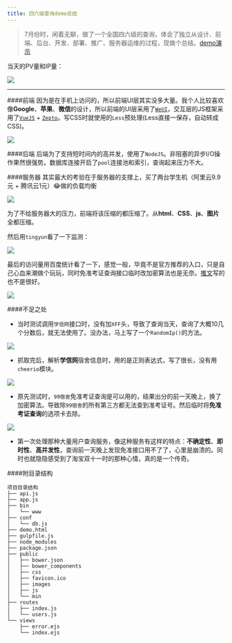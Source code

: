 ```yaml
---
title: 四六级查询demo总结
---
```

> 7月份时，闲着无聊，做了一个全国四六级的查询，体会了独立从设计、前端、后台、开发、部署、推广、服务器运维的过程，现做个总结。[demo演示](http://cet.ycjcl.cc)

当天的PV量和IP量：

![](http://7xi72v.com1.z0.glb.clouddn.com/16-8-21/83481037.jpg)

---------

####前端
因为是在手机上访问的，所以前端UI层其实没多大量。我个人比较喜欢像**Google**、**苹果**、**微信**的设计，所以前端的UI层采用了[`WeUI`](http://weui.io)，交互层的JS框架采用了[`VueJS`](http://cn.vuejs.org) + [`Zepto`](http://zeptojs.com/)。写CSS时就使用的`Less`预处理(Less直接一保存，自动转成CSS)。


![](http://7xi72v.com1.z0.glb.clouddn.com/16-8-22/11294235.jpg)

####后端
后端为了支持短时间内的高并发，使用了`NodeJS`。非阻塞的异步I/O操作果然很强势。数据库连接开启了`pool`连接池和索引，查询起来压力不大。

####服务器
其实最大的考验在于服务器的支撑上，买了两台学生机（阿里云9.9元 + 腾讯云1元）😂做的负载均衡

![](http://7xi72v.com1.z0.glb.clouddn.com/16-8-22/16013969.jpg)

为了不给服务器大的压力，前端将该压缩的都压缩了。从**html**、**CSS**、**js**、**图片**全都压缩。

然后用`tingyun`看了一下监测：

![](http://7xi72v.com1.z0.glb.clouddn.com/16-8-22/1087078.jpg)

最后的访问量用百度统计看了一下，感觉一般，毕竟不是官方推荐的入口，只是自己心血来潮做个玩玩，同时免准考证查询接口临时改加密算法也是无奈。[推文](http://mp.weixin.qq.com/s?__biz=MzA5NTIxOTg4Ng==&mid=2459553686&idx=1&sn=865e36dbb33e8f1a91e1886d1b350550&scene=1&srcid=0820cy3wk1L8aHTmqGTLfk8G#rd)写的也不是很好。

![](http://7xi72v.com1.z0.glb.clouddn.com/16-8-22/76553376.jpg)




####不足之处

* 当时测试调用`学信网`接口时，没有加`XFF`头，导致了查询当天，查询了大概10几个分数后，就无法使用了。没办法，马上写了一个`RandomIp()`的方法。

![](http://7xi72v.com1.z0.glb.clouddn.com/16-8-22/350532.jpg)

* 抓取完后，解析**学信网**宿舍信息时，用的是正则表达式，写了很长，没有用`cheerio`模块。

![](http://7xi72v.com1.z0.glb.clouddn.com/16-8-22/20309480.jpg)

* 原先测试时，`99宿舍`免准考证查询是可以用的，结果出分的前一天晚上，换了加密算法。导致除`99宿舍`的所有第三方都无法查到准考证号。然后临时将**免准考证查询**的选项卡去除。

![](http://7xi72v.com1.z0.glb.clouddn.com/16-8-22/39685576.jpg)

* 第一次处理那种大量用户查询服务，像这种服务有这样的特点：**不确定性**、**即时性**、**高并发性**，查询前一天晚上发现免准接口用不了了，心里是崩溃的。同时也就隐隐感受到了淘宝双十一时的那种心情，真的是一个传奇。

####附目录结构
```
项目目录结构
├── api.js
├── app.js
├── bin
│   └── www
├── conf
│   └── db.js
├── demo.html
├── gulpfile.js
├── node_modules
├── package.json
├── public
│   ├── bower.json
│   ├── bower_components
│   ├── css
│   ├── favicon.ico
│   ├── images
│   ├── js
│   └── min
├── routes
│   ├── index.js
│   └── users.js
└── views
    ├── error.ejs
    └── index.ejs
```


